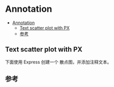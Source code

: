 # Annotation

- [Annotation](#annotation)
  - [Text scatter plot with PX](#text-scatter-plot-with-px)
  - [参考](#%e5%8f%82%e8%80%83)

## Text scatter plot with PX

下面使用 Express 创建一个 散点图，并添加注释文本。

## 参考
